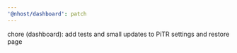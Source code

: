 ```yaml
---
'@nhost/dashboard': patch
---
```


chore (dashboard): add tests and small updates to PiTR settings and restore page
